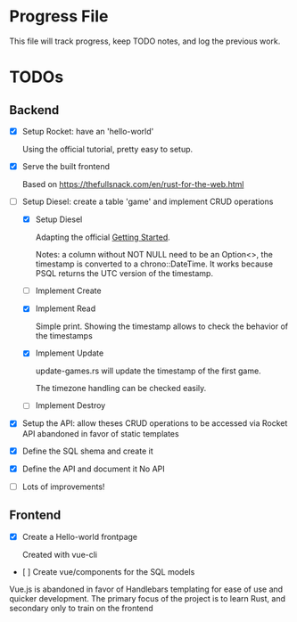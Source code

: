 # Progress File

This file will track progress, keep TODO notes, and log the previous work.

# TODOs

## Backend

- [X] Setup Rocket: have an 'hello-world'

    Using the official tutorial, pretty easy to setup.

- [X] Serve the built frontend

    Based on https://thefullsnack.com/en/rust-for-the-web.html

- [ ] Setup Diesel: create a table 'game' and implement CRUD operations
    - [X] Setup Diesel

        Adapting the official [Getting Started](http://diesel.rs/guides/getting-started).

        Notes: a column without NOT NULL need to be an Option<>, the timestamp is converted to a chrono::DateTime<Utc>.
        It works because PSQL returns the UTC version of the timestamp.

    - [ ] Implement Create
    - [X] Implement Read

        Simple print. Showing the timestamp allows to check the behavior of the timestamps

    - [X] Implement Update

        update-games.rs will update the timestamp of the first game.

        The timezone handling can be checked easily.

    - [ ] Implement Destroy

- [X] Setup the API: allow theses CRUD operations to be accessed via Rocket
    API abandoned in favor of static templates

- [X] Define the SQL shema and create it

- [X] Define the API and document it
    No API

- [ ] Lots of improvements!

## Frontend

- [X] Create a Hello-world frontpage

    Created with vue-cli

- [ ] Create vue/components for the SQL models

Vue.js is abandoned in favor of Handlebars templating for ease of use and quicker development. The primary focus of the project is to learn Rust, and secondary only to train on the frontend
